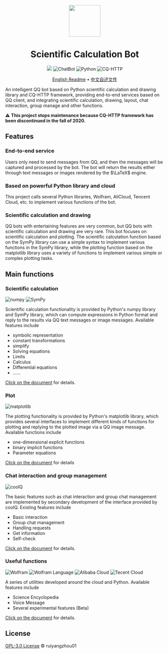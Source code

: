 <p align="center">
 <img width="100px" src="README.assets/logo.png"  align="center" />
  <h1 align="center">Scientific Calculation Bot</h1>
</p>
<p align="center">
    <img src="https://img.shields.io/github/v/release/ruiyangzhou01/ScientificCalculationBot?&color=blue&logo=hack-the-box"/>
    <img alt="ChatBot" src="https://img.shields.io/badge/-ChatBot-3572A5?style=flat&logo=ChatBot&logoColor=white" />
    <img alt="Python" src="https://img.shields.io/badge/-Python-3572A5?style=flat&logo=python&logoColor=white" />
    <img alt="CQ-HTTP" src="https://img.shields.io/badge/-CQ--HTTP-3572A5?style=flat&logo=tencentqq&logoColor=white" />
</p>
<p align="center">
	<a href="https://github.com/ruiyangzhou01/ScientificCalculationBot/blob/main/README.md">English Readme</a> • 
	<a href="https://github.com/ruiyangzhou01/ScientificCalculationBot/blob/main/README_zh.md">中文自述文件</a>
</p>

An intelligent QQ bot based on Python scientific calculation and drawing library and CQ-HTTP framework, providing end-to-end services based on QQ client, and integrating scientific calculation, drawing, layout, chat interaction, group manage and other functions.

:warning: **This project stops maintenance because CQ-HTTP framework has been discontinued in the fall of 2020.**

## Features

### End-to-end service

Users only need to send messages from QQ, and then the messages will be captured and processed by the bot. The bot will return the results either through text messages or images rendered by the $\LaTeX$ engine.

### Based on powerful Python library and cloud

This project calls several Python libraries, Wolfram, AliCloud, Tencent Cloud, etc. to implement various functions of the bot.

### Scientific calculation and drawing

QQ bots with entertaining features are very common, but QQ bots with scientific calculation and drawing are very rare. This bot focuses on scientific calculation and plotting. The scientific calculation function based on the SymPy library can use a simple syntax to implement various functions in the SymPy library, while the plotting function based on the matplotlib library uses a variety of functions to implement various simple or complex plotting tasks.

## Main functions

### Scientific calculation

<p>
    <img alt="numpy" src="https://img.shields.io/badge/package-numpy-3572A5?style=flat&logoColor=white" />
    <img alt="SymPy" src="https://img.shields.io/badge/package-SymPy-3572A5?style=flat&logoColor=white" />
</p>

Scientific calculation functionality is provided by Python's numpy library and SymPy library, which can compute expressions in Python format and reply to the results via QQ text messages or image messages. Available features include

- symbolic representation
- constant transformations
- simplify
- Solving equations
- Limits
- Calculus
- Differential equations
- ......

[Click on the document](https://github.com/ruiyangzhou01/ScientificCalculationBot/blob/main/doc/ScientificCalculation.md) for details.

### Plot

<p>
	<img alt="matplotlib" src="https://img.shields.io/badge/package-matplotlib-3572A5?style=flat&logoColor=white" />
</p>

The plotting functionality is provided by Python's matplotlib library, which provides several interfaces to implement different kinds of functions for plotting and replying to the plotted image via a QQ image message. Available functions include

- one-dimensional explicit functions
- binary implicit functions
- Parameter equations

[Click on the document](https://github.com/ruiyangzhou01/ScientificCalculationBot/blob/main/doc/Plot.md) for details

### Chat interaction and group management

<p>
    <img alt="coolQ" src="https://img.shields.io/badge/-coolQ-3572A5?style=flat&logo=tencentqq&logoColor=white" />
</p>

The basic features such as chat interaction and group chat management are implemented by secondary development of the interface provided by coolQ. Existing features include

- Basic interaction
- Group chat management
- Handling requests
- Get information
- Self-check

[Click on the document](https://github.com/ruiyangzhou01/ScientificCalculationBot/blob/main/doc/Interaction.md) for details.

### Useful functions

<p>
    <img alt="Wolfram" src="https://img.shields.io/badge/-Wolfram-3572A5?style=flat&logo=Wolfram&logoColor=white" />
    <img alt="Wolfram Language" src="https://img.shields.io/badge/-Wolfram_Language-3572A5?style=flat&logo=WolframLanguage&logoColor=white" />
    <img alt="Alibaba Cloud" src="https://img.shields.io/badge/-Alibaba_Cloud-3572A5?style=flat&logo=AlibabaCloud&logoColor=white" />
    <img alt="Tecent Cloud" src="https://img.shields.io/badge/-Tecent_Cloud-3572A5?style=flat&logo=tencentqq&logoColor=white" />
</p>

A series of utilities developed around the cloud and Python. Available features include

- Science Encyclopedia
- Voice Message
- Several experimental features (Beta)

[Click on the document](https://github.com/ruiyangzhou01/ScientificCalculationBot/blob/main/doc/Utilities.md) for details.

## License

[GPL-3.0 License](https://github.com/ruiyangzhou01/ScientificCalculationBot/blob/main/LICENSE) © ruiyangzhou01
